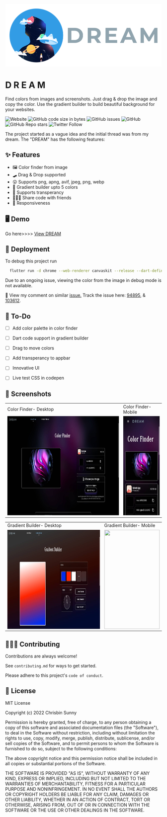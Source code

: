 ![Dream Logo](docs\dreamLogo.png)


# D R E A M

Find colors from images and screenshots. Just drag & drop the image and copy the color. 
Use the gradient builder to build beautiful background for your websites. 

![Website](https://img.shields.io/website?down_message=offline&up_message=online&url=https%3A%2F%2Fchrisbinsunny.github.io%2FFlutter-Talks)
![GitHub code size in bytes](https://img.shields.io/github/languages/code-size/chrisbinsunny/dream)
![GitHub issues](https://img.shields.io/github/issues/chrisbinsunny/dream)
![GitHub](https://img.shields.io/github/license/chrisbinsunny/dream)
![GitHub Repo stars](https://img.shields.io/github/stars/chrisbinsunny/dream?style=social)
![Twitter Follow](https://img.shields.io/twitter/follow/chrisbinsunny?style=social)


The project started as a vague idea and the initial thread was from my dream. 
The "DREAM" has the following features:
## ✨ Features

- 🖼️ Color finder from image
- 🛹 Drag & Drop supported
- 😲 Supports png, apng, avif, jpeg, png, webp
- 🎨 Gradient builder upto 5 colors
- 🧊 Supports transperancy
- 🧑🏻‍💻 Share code with friends
- 📱 Responsiveness



## 🖥️ Demo

Go here>>>> [View DREAM](https://chrisbinsunny.github.io/dream)
## 🚀 Deployment

To debug this project run

```bash
  flutter run -d chrome --web-renderer canvaskit --release --dart-define=BROWSER_IMAGE_DECODING_ENABLED=false
```

Due to an ongoing issue, viewing the color from the image in debug mode is not available. 

🚨 View my comment on similar [issue.](https://github.com/flutter/flutter/issues/52609#issuecomment-1283735805)
Track the issue here: [94895](https://github.com/flutter/flutter/issues/94895), & [103612](https://github.com/flutter/flutter/issues/103612).

## 🔰 To-Do

- [  ] Add color palette in color finder
- [  ] Dart code support in gradient builder
- [  ] Drag to move colors
- [  ] Add transperancy to appbar
- [  ] Innovative UI
- [  ] Live test CSS in codepen




## 📸 Screenshots

<table>
  <tr>
    <td>Color Finder- Desktop</td>
     <td>Color Finder- Mobile</td>
  </tr>
  <tr>
    <td><img src="docs/ss1D.jpg" width=640 height=319></td>
    <td><img src="docs/ss1P.jpg" width=178.3 height=319></td>
  </tr>
 </table>

<table>
  <tr>
    <td>Gradient Builder- Desktop</td>
     <td>Gradient Builder- Mobile</td>
  </tr>
  <tr>
    <td><img src="docs/ss2D.jpg" width=640 height=319></td>
    <td><img src="docs/ss2P.jpg" width=178.3 height=319></td>
  </tr>
 </table>

## 👩🏻‍💻 Contributing

Contributions are always welcome!

See `contributing.md` for ways to get started.

Please adhere to this project's `code of conduct`.


## 🔐 License

MIT License

Copyright (c) 2022 Chrisbin Sunny

Permission is hereby granted, free of charge, to any person obtaining a copy
of this software and associated documentation files (the "Software"), to deal
in the Software without restriction, including without limitation the rights
to use, copy, modify, merge, publish, distribute, sublicense, and/or sell
copies of the Software, and to permit persons to whom the Software is
furnished to do so, subject to the following conditions:

The above copyright notice and this permission notice shall be included in all
copies or substantial portions of the Software.

THE SOFTWARE IS PROVIDED "AS IS", WITHOUT WARRANTY OF ANY KIND, EXPRESS OR
IMPLIED, INCLUDING BUT NOT LIMITED TO THE WARRANTIES OF MERCHANTABILITY,
FITNESS FOR A PARTICULAR PURPOSE AND NONINFRINGEMENT. IN NO EVENT SHALL THE
AUTHORS OR COPYRIGHT HOLDERS BE LIABLE FOR ANY CLAIM, DAMAGES OR OTHER
LIABILITY, WHETHER IN AN ACTION OF CONTRACT, TORT OR OTHERWISE, ARISING FROM,
OUT OF OR IN CONNECTION WITH THE SOFTWARE OR THE USE OR OTHER DEALINGS IN THE
SOFTWARE.

